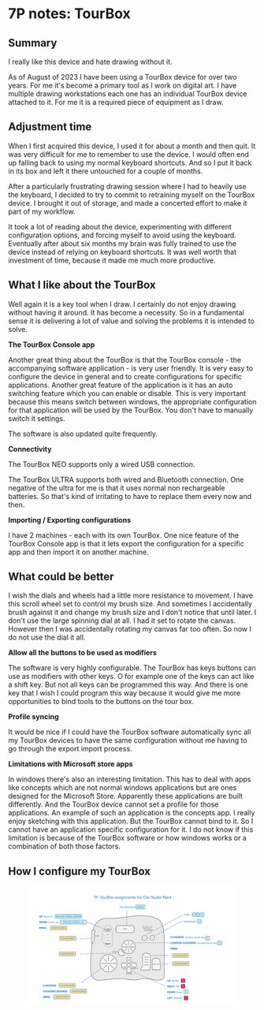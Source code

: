 # 7P notes: TourBox

## Summary

I really like this device and hate drawing without it.

As of August of 2023 I have been using a TourBox device for over two years. For me it's become a primary tool as I work on digital art. I have multiple drawing workstations each one has an individual TourBox device attached to it. For me it is a required piece of equipment as I draw.

## Adjustment time

When I first acquired this device, I used it for about a month and then quit. It was very difficult for me to remember to use the device. I would often end up falling back to using my normal keyboard shortcuts. And so I put it back in its box and left it there untouched for a couple of months.

After a particularly frustrating drawing session where I had to heavily use the keyboard, I decided to try to commit to retraining myself on the TourBox device. I brought it out of storage, and made a concerted effort to make it part of my workflow.

It took a lot of reading about the device, experimenting with different configuration options, and forcing myself to avoid using the keyboard. Eventually after about six months my brain was fully trained to use the device instead of relying on keyboard shortcuts. It was well worth that investment of time, because it made me much more productive.

## What I like about the TourBox

Well again it is a key tool when I draw. I certainly do not enjoy drawing without having it around. It has become a necessity. So in a fundamental sense it is delivering a lot of value and solving the problems it is intended to solve.&#x20;

**The TourBox Console app**

Another great thing about the TourBox is that the TourBox console - the accompanying software application - is very user friendly. It is very easy to configure the device in general and to create configurations for specific applications. Another great feature of the application is it has an auto switching feature which you can enable or disable. This is very important because this means switch between windows, the appropriate configuration for that application will be used by the TourBox. You don't have to manually switch it settings.

The software is also updated quite frequently.

**Connectivity**

The TourBox NEO supports only a wired USB connection.&#x20;

The TourBox ULTRA supports both wired and Bluetooth connection. One negative of the ultra for me is that it uses normal non rechargeable batteries. So that's kind of irritating to have to replace them every now and then.

**Importing / Exporting configurations**

I have 2 machines - each with its own TourBox. One nice feature of the TourBox Console app is that it lets export the configuration for a specific app and then import it on another machine.&#x20;

## What could be better

I wish the dials and wheels had a little more resistance to movement. I have this scroll wheel set to control my brush size. And sometimes I accidentally brush against it and change my brush size and I don't notice that until later. I don't use the large spinning dial at all. I had it set to rotate the canvas. However then I was accidentally rotating my canvas far too often. So now I do not use the dial it all.

**Allow all the buttons to be used as modifiers**&#x20;

The software is very highly configurable. The TourBox has keys buttons can use as modifiers with other keys. O for example one of the keys can act like a shift key. But not all keys can be programmed this way. And there is one key that I wish I could program this way because it would give me more opportunities to bind tools to the buttons on the tour box.

**Profile syncing**

It would be nice if I could have the TourBox software automatically sync all my TourBox devices to have the same configuration without me having to go through the export import process.

**Limitations with Microsoft store apps**

In windows there's also an interesting limitation. This has to deal with apps like concepts which are not normal windows applications but are ones designed for the Microsoft Store. Apparently these applications are built differently. And the TourBox device cannot set a profile for those applications. An example of such an application is the concepts app. I really enjoy sketching with this application. But the TourBox cannot bind to it. So I cannot have an application specific configuration for it. I do not know if this limitation is because of the TourBox software or how windows works or a combination of both those factors.

## How I configure my TourBox

<figure><img src="../../.gitbook/assets/image (401).png" alt=""><figcaption></figcaption></figure>

